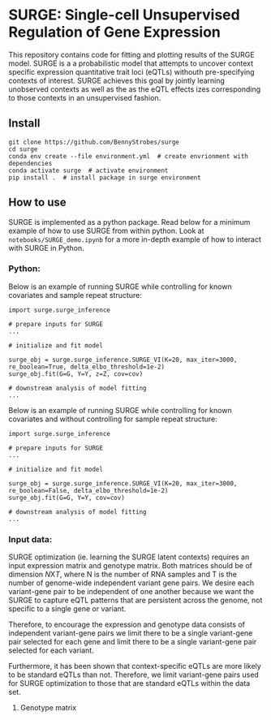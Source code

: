 # SURGE: Single-cell Unsupervised Regulation of Gene Expression

This repository contains code for fitting and plotting results of the SURGE model. SURGE is a a probabilistic model that attempts to uncover context specific expression quantitative trait loci (eQTLs) withouth pre-specifying contexts of interest. SURGE achieves this goal by jointly learning unobserved contexts as well as the as the eQTL effects izes corresponding to those contexts in an unsupervised fashion. 



## Install

```
git clone https://github.com/BennyStrobes/surge
cd surge
conda env create --file environment.yml  # create envrionment with dependencies
conda activate surge  # activate environment
pip install .  # install package in surge environment
```

## How to use

SURGE is implemented as a python package. Read below for a minimum example of how to use SURGE from within python. Look at `notebooks/SURGE_demo.ipynb` for a more in-depth example of how to interact with SURGE in Python.


### Python:
Below is an example of running SURGE while controlling for known covariates and sample repeat structure:
```
import surge.surge_inference

# prepare inputs for SURGE
...

# initialize and fit model

surge_obj = surge.surge_inference.SURGE_VI(K=20, max_iter=3000, re_boolean=True, delta_elbo_threshold=1e-2)
surge_obj.fit(G=G, Y=Y, z=Z, cov=cov)

# downstream analysis of model fitting
...

```

Below is an example of running SURGE while controlling for known covariates and without controlling for sample repeat structure:
```
import surge.surge_inference

# prepare inputs for SURGE
...

# initialize and fit model

surge_obj = surge.surge_inference.SURGE_VI(K=20, max_iter=3000, re_boolean=False, delta_elbo_threshold=1e-2)
surge_obj.fit(G=G, Y=Y, cov=cov)

# downstream analysis of model fitting
...

```

### Input data:

SURGE optimization (ie. learning the SURGE latent contexts) requires an input expression matrix and genotype matrix. Both matrices should be of dimension $N$X$T$, where N is the number of RNA samples and T is the number of genome-wide independent variant gene pairs. We desire each variant-gene pair to be independent of one another because we want the SURGE to capture eQTL patterns that are persistent across the genome, not specific to a single gene or variant.

Therefore, to encourage the expression and genotype data consists of independent variant-gene pairs we limit there to be a single variant-gene pair selected for each gene and limit there to be a single variant-gene pair selected for each variant. 

Furthermore, it has been shown that context-specific eQTLs are more likely to be standard eQTLs than not. Therefore, we limit variant-gene pairs used for SURGE optimization to those that are standard eQTLs within the data set.



1. Genotype matrix




